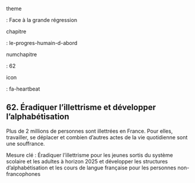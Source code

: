 theme

:   Face à la grande régression

chapitre

:   le-progres-humain-d-abord

numchapitre

:   62

icon

:   fa-heartbeat

62\. Éradiquer l’illettrisme et développer l’alphabétisation
-----------------------

<div class="admonition note">

Plus de 2 millions de personnes sont illettrées en France. Pour elles,
travailler, se déplacer et combien d’autres actes de la vie quotidienne
sont une souffrance.

</div>

Mesure clé : Éradiquer l’illettrisme pour les jeunes sortis du système
scolaire et les adultes à horizon 2025 et développer les structures
d’alphabétisation et les cours de langue française pour les personnes
non-francophones

